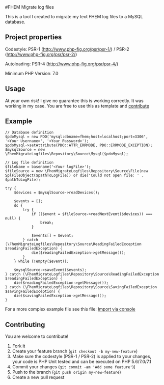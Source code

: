 #FHEM Migrate log files

This is a tool I created to migrate my text FHEM log files to a MySQL database.

## Project properties

Codestyle: PSR-1 (http://www.php-fig.org/psr/psr-1/) / PSR-2 (http://www.php-fig.org/psr/psr-2/)

Autoloading: PSR-4 (http://www.php-fig.org/psr/psr-4/)

Minimum PHP Version: 7.0

## Usage

At your own risk! I give no guarantee this is working correctly. It was working in my case. You are free to use this as template and [contribute](#contributing)

## Example 

    // Database definition
    $pdoMysql = new PDO('mysql:dbname=fhem;host=localhost;port=3306', '<Your Username>', '<Your Password>');
    $pdoMysql->setAttribute(PDO::ATTR_ERRMODE, PDO::ERRMODE_EXCEPTION);
    $mysqlSource = new \FhemMigrateLogfiles\Repository\Source\Mysql($pdoMysql);
     
    // Log file definition
    $fileName = basename('<Your logFile>');
    $fileSource = new \FhemMigrateLogfiles\Repository\Source\File(new SplFileObject($pathToLogFile)) or die('Could not open file: ' . $pathToLogFile);
     
    try {
        $devices = $mysqlSource->readDevices();
    
        $events = [];
        do {
            try {
                if (($event = $fileSource->readNextEvent($devices)) === null) {
                    break;
                }
    
                $events[] = $event;
            } catch (\FhemMigrateLogfiles\Repository\Source\ReadingFailedException $readingFailedException) {
                die($readingFailedException->getMessage());
            }
        } while (!empty($event));
    
        $mysqlSource->saveEvent($events);
    } catch (\FhemMigrateLogfiles\Repository\Source\ReadingFailedException $readingFailedException) {
        die($readingFailedException->getMessage());
    } catch (\FhemMigrateLogfiles\Repository\Source\SavingFailedException $savingFailedException) {
        die($savingFailedException->getMessage());
    }

For a more complex example file see this file: [Import via console](src/import.php) 

## Contributing

You are welcome to contribute!

1. Fork it
2. Create your feature branch (`git checkout -b my-new-feature`)
3. Make sure the codestyle (PSR-1 / PSR-2) is applied to your changes, your code is PHP Unit tested and can be executed on PHP 5.6/7.0/7.1
4. Commit your changes (`git commit -am 'Add some feature'`))
5. Push to the branch (`git push origin my-new-feature`)
6. Create a new pull request